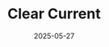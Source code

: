 ---  
layout: startup_page  
title: "Clear Current"  
id: "clearcurrent.ai"  
permalink: "/clearcurrentclearcurrent.ai05272025/"  
website: "https://clearcurrent.ai/"  
funding_round: "Seed"  
funding_amount: "$4M+"  
investors: "Rho Ignition, Coreline Ventures, Avesta Fund"  
about: "Clear Current is developing an AI platform that delivers a comprehensive virtual energy manager for enterprise businesses. The platform automates tasks traditionally requiring manual analysis, providing insights across procurement, forecasting, consumption, and reporting. It aims to optimize energy expenditures and provide unprecedented visibility across operations."  
markets: "AI, Energy Management, Services for Renewable Energy"  
hq: "Bridgehampton, New York, United States"  
founded_year: "2024"  
linkedin: "https://www.linkedin.com/company/clear-current"  
twitter: "https://twitter.com/ClearCurrentPWR"  
instagram: ""  
facebook: ""  
crunchbase: "https://www.crunchbase.com/organization/clear-current"  
pitchbook: "https://pitchbook.com/profiles/company/732077-65"  

date_display: "27-May-2025"  
date: "2025-05-27"

# SEO Optimization  
meta_title: "Clear Current - Seed Funding ($4M+)"  
meta_description: "Clear Current, Clear Current is developing an AI platform that delivers a comprehensive virtual energy manager for enterprise businesses. The platform automates task..."  
meta_keywords: "Clear Current, AI, Energy Management, Services for Renewable Energy, Seed funding"  
canonical_url: "https://startup.projectstartups.com/clearcurrentclearcurrent.ai05272025/"  
---